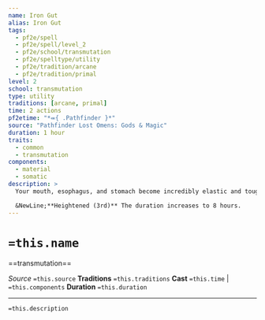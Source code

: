 ```yaml
---
name: Iron Gut
alias: Iron Gut
tags:
  - pf2e/spell
  - pf2e/spell/level_2
  - pf2e/school/transmutation
  - pf2e/spelltype/utility
  - pf2e/tradition/arcane
  - pf2e/tradition/primal
level: 2
school: transmutation
type: utility
traditions: [arcane, primal]
time: 2 actions
pf2etime: "*⬺{ .Pathfinder }*"
source: "Pathfinder Lost Omens: Gods & Magic"
duration: 1 hour
traits:
  - common
  - transmutation
components:
  - material
  - somatic
description: >
  Your mouth, esophagus, and stomach become incredibly elastic and tougher than metal. For the duration of the spell, you can reach down your throat to store or retrieve a single object of light or negligible Bulk in your stomach, as though your stomach were a backpack or other container. Storing and retrieving an item in this way requires an Interact action. The object must be small enough to reasonably fit within your stomach. It is very difficult for other creatures to notice that you are hiding an object in this way; passive observers can't possibly notice and you gain a +4 circumstance bonus to your Stealth checks to Conceal an Object unless the searcher specifically searches your mouth and stomach. If at the end of the spell's duration you still have an object stored in your stomach, it is violently expelled, dealing 1d6 damage to you.

  &NewLine;**Heightened (3rd)** The duration increases to 8 hours.
---
```

# `=this.name`
==transmutation==

*Source* `=this.source`
**Traditions** `=this.traditions`
**Cast** `=this.time` | `=this.components`
**Duration** `=this.duration`

***
`=this.description`